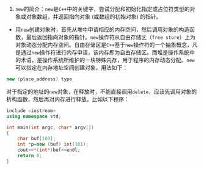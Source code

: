 1. `new`的简介：`new`是`C++`中的关键字，尝试分配和初始化指定或占位符类型的对象或对象数组，并返回指向对象 (或数组的初始对象) 的指针。
- 用`new`创建对象时，首先从堆中申请相应的内存空间，然后调用对象的构造函数，最后返回指向对象的指针。`new`操作符从自由存储区（`free store`）上为对象动态分配内存空间。自由存储区是`C++`基于`new`操作符的一个抽象概念，凡是通过`new`操作符进行内存申请，该内存即为自由存储区。而堆是操作系统中的术语，是操作系统所维护的一块特殊内存，用于程序的内存动态分配。`new`可以指定在内存地址空间创建对象，用法如下：
```cpp
new (place_address) type
```
对于指定的地址的`new`对象，在释放时，不能直接调用`delete`，应该先调用对象的析构函数，然后再对内存进行释放。比如以下程序：
```cpp
include <iostream>
using namespace std;

int main(int argc, char* argv[])
{
    char buf[100];
    int *p=new (buf) int(101);
    cout<<*(int*)buf<<endl;
    return 0;
}
```